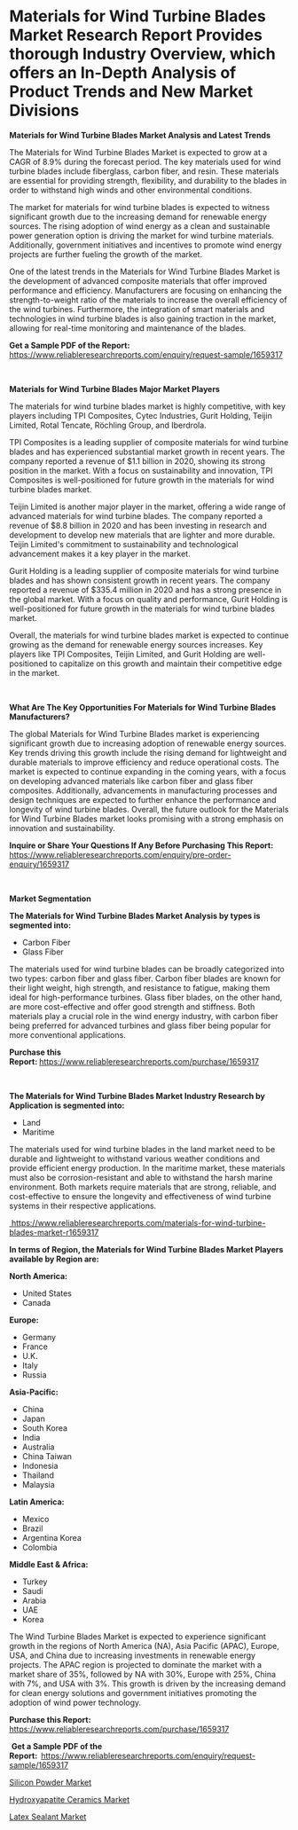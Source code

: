 <p><h1>Materials for Wind Turbine Blades Market Research Report Provides thorough Industry Overview, which offers an In-Depth Analysis of Product Trends and New Market Divisions</h1></p><p><strong>Materials for Wind Turbine Blades Market Analysis and Latest Trends</strong></p>
<p><p>The Materials for Wind Turbine Blades Market is expected to grow at a CAGR of 8.9% during the forecast period. The key materials used for wind turbine blades include fiberglass, carbon fiber, and resin. These materials are essential for providing strength, flexibility, and durability to the blades in order to withstand high winds and other environmental conditions.</p><p>The market for materials for wind turbine blades is expected to witness significant growth due to the increasing demand for renewable energy sources. The rising adoption of wind energy as a clean and sustainable power generation option is driving the market for wind turbine materials. Additionally, government initiatives and incentives to promote wind energy projects are further fueling the growth of the market.</p><p>One of the latest trends in the Materials for Wind Turbine Blades Market is the development of advanced composite materials that offer improved performance and efficiency. Manufacturers are focusing on enhancing the strength-to-weight ratio of the materials to increase the overall efficiency of the wind turbines. Furthermore, the integration of smart materials and technologies in wind turbine blades is also gaining traction in the market, allowing for real-time monitoring and maintenance of the blades.</p></p>
<p><strong>Get a Sample PDF of the Report:&nbsp;</strong> <a href="https://www.reliableresearchreports.com/enquiry/request-sample/1659317">https://www.reliableresearchreports.com/enquiry/request-sample/1659317</a></p>
<p>&nbsp;</p>
<p><strong>Materials for Wind Turbine Blades Major Market Players</strong></p>
<p><p>The materials for wind turbine blades market is highly competitive, with key players including TPI Composites, Cytec Industries, Gurit Holding, Teijin Limited, Rotal Tencate, Röchling Group, and Iberdrola. </p><p>TPI Composites is a leading supplier of composite materials for wind turbine blades and has experienced substantial market growth in recent years. The company reported a revenue of $1.1 billion in 2020, showing its strong position in the market. With a focus on sustainability and innovation, TPI Composites is well-positioned for future growth in the materials for wind turbine blades market.</p><p>Teijin Limited is another major player in the market, offering a wide range of advanced materials for wind turbine blades. The company reported a revenue of $8.8 billion in 2020 and has been investing in research and development to develop new materials that are lighter and more durable. Teijin Limited's commitment to sustainability and technological advancement makes it a key player in the market.</p><p>Gurit Holding is a leading supplier of composite materials for wind turbine blades and has shown consistent growth in recent years. The company reported a revenue of $335.4 million in 2020 and has a strong presence in the global market. With a focus on quality and performance, Gurit Holding is well-positioned for future growth in the materials for wind turbine blades market.</p><p>Overall, the materials for wind turbine blades market is expected to continue growing as the demand for renewable energy sources increases. Key players like TPI Composites, Teijin Limited, and Gurit Holding are well-positioned to capitalize on this growth and maintain their competitive edge in the market.</p></p>
<p>&nbsp;</p>
<p><strong>What Are The Key Opportunities For Materials for Wind Turbine Blades Manufacturers?</strong></p>
<p><p>The global Materials for Wind Turbine Blades market is experiencing significant growth due to increasing adoption of renewable energy sources. Key trends driving this growth include the rising demand for lightweight and durable materials to improve efficiency and reduce operational costs. The market is expected to continue expanding in the coming years, with a focus on developing advanced materials like carbon fiber and glass fiber composites. Additionally, advancements in manufacturing processes and design techniques are expected to further enhance the performance and longevity of wind turbine blades. Overall, the future outlook for the Materials for Wind Turbine Blades market looks promising with a strong emphasis on innovation and sustainability.</p></p>
<p><strong>Inquire or Share Your Questions If Any Before Purchasing This Report:</strong> <a href="https://www.reliableresearchreports.com/enquiry/pre-order-enquiry/1659317">https://www.reliableresearchreports.com/enquiry/pre-order-enquiry/1659317</a></p>
<p>&nbsp;</p>
<p><strong>Market Segmentation</strong></p>
<p><strong>The Materials for Wind Turbine Blades Market Analysis by types is segmented into:</strong></p>
<p><ul><li>Carbon Fiber</li><li>Glass Fiber</li></ul></p>
<p><p>The materials used for wind turbine blades can be broadly categorized into two types: carbon fiber and glass fiber. Carbon fiber blades are known for their light weight, high strength, and resistance to fatigue, making them ideal for high-performance turbines. Glass fiber blades, on the other hand, are more cost-effective and offer good strength and stiffness. Both materials play a crucial role in the wind energy industry, with carbon fiber being preferred for advanced turbines and glass fiber being popular for more conventional applications.</p></p>
<p><strong>Purchase this Report:&nbsp;</strong><a href="https://www.reliableresearchreports.com/purchase/1659317">https://www.reliableresearchreports.com/purchase/1659317</a></p>
<p>&nbsp;</p>
<p><strong>The Materials for Wind Turbine Blades Market Industry Research by Application is segmented into:</strong></p>
<p><ul><li>Land</li><li>Maritime</li></ul></p>
<p><p>The materials used for wind turbine blades in the land market need to be durable and lightweight to withstand various weather conditions and provide efficient energy production. In the maritime market, these materials must also be corrosion-resistant and able to withstand the harsh marine environment. Both markets require materials that are strong, reliable, and cost-effective to ensure the longevity and effectiveness of wind turbine systems in their respective applications.</p></p>
<p><a href="https://www.reliableresearchreports.com/materials-for-wind-turbine-blades-market-r1659317">&nbsp;https://www.reliableresearchreports.com/materials-for-wind-turbine-blades-market-r1659317</a></p>
<p><strong>In terms of Region, the Materials for Wind Turbine Blades Market Players available by Region are:</strong></p>
<p>
    <p> <strong> North America: </strong>
        <ul>
            <li>United States</li>
            <li>Canada</li>
        </ul>
        </p> 
    <p> <strong> Europe: </strong>
        <ul>
            <li>Germany</li>
            <li>France</li>
            <li>U.K.</li>
            <li>Italy</li>
            <li>Russia</li>
        </ul>
        </p> 
    <p> <strong> Asia-Pacific: </strong>
        <ul>
            <li>China</li>
            <li>Japan</li>
            <li>South Korea</li>
            <li>India</li>
            <li>Australia</li>
            <li>China Taiwan</li>
            <li>Indonesia</li>
            <li>Thailand</li>
            <li>Malaysia</li>
        </ul>
        </p> 
    <p> <strong> Latin America: </strong>
        <ul>
            <li>Mexico</li>
            <li>Brazil</li>
            <li>Argentina Korea</li>
            <li>Colombia</li>
        </ul>
        </p> 
    <p> <strong> Middle East & Africa: </strong>
        <ul>
            <li>Turkey</li>
            <li>Saudi</li>
            <li>Arabia</li>
            <li>UAE</li>
            <li>Korea</li>
        </ul>
    </p>
    </p>
<p><p>The Wind Turbine Blades Market is expected to experience significant growth in the regions of North America (NA), Asia Pacific (APAC), Europe, USA, and China due to increasing investments in renewable energy projects. The APAC region is projected to dominate the market with a market share of 35%, followed by NA with 30%, Europe with 25%, China with 7%, and USA with 3%. This growth is driven by the increasing demand for clean energy solutions and government initiatives promoting the adoption of wind power technology.</p></p>
<p><strong>Purchase this Report: </strong><a href="https://www.reliableresearchreports.com/purchase/1659317">https://www.reliableresearchreports.com/purchase/1659317</a></p>
<p>&nbsp;<strong>Get a Sample PDF of the Report:&nbsp;&nbsp;</strong><a href="https://www.reliableresearchreports.com/enquiry/request-sample/1659317">https://www.reliableresearchreports.com/enquiry/request-sample/1659317</a></p>
<p><strong></strong></p>
<p><p><a href="https://github.com/Sherrillcrooksxa8i18ucf2m/Market-Research-Report-List-3/blob/main/silicon-powder-market.md">Silicon Powder Market</a></p><p><a href="https://github.com/AlysaLedner2023/Market-Research-Report-List-1/blob/main/hydroxyapatite-ceramics-market.md">Hydroxyapatite Ceramics Market</a></p><p><a href="https://github.com/JermaineCrona2023/Market-Research-Report-List-1/blob/main/latex-sealant-market.md">Latex Sealant Market</a></p></p>